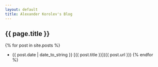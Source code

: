 ```yaml
---
layout: default
title: Alexander Korolev's Blog
---
```


## {{ page.title }}

{% for post in site.posts %}
- {{ post.date | date_to_string }} [{{ post.title }}]({{ post.url }})
{% endfor %}
